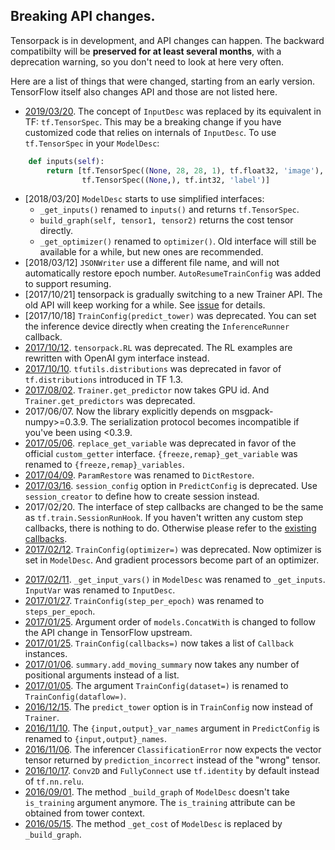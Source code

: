 
## Breaking API changes.

Tensorpack is in development, and API changes can happen.
The backward compatibilty will be __preserved for at least several months__, with a deprecation warning,
so you don't need to look at here very often.

Here are a list of things that were changed, starting from an early version.
TensorFlow itself also changes API and those are not listed here.

+ [2019/03/20](https://github.com/tensorpack/tensorpack/commit/b8a50d72a7c655b6dc6facb17efd74069ba7f86c).
  The concept of `InputDesc` was replaced by its equivalent in TF:
  `tf.TensorSpec`. This may be a breaking change if you have customized
  code that relies on internals of `InputDesc`.
	To use `tf.TensorSpec` in your `ModelDesc`:
```python
    def inputs(self):
        return [tf.TensorSpec((None, 28, 28, 1), tf.float32, 'image'),
                tf.TensorSpec((None,), tf.int32, 'label')]
```
+ [2018/03/20] `ModelDesc` starts to use simplified interfaces:
	+ `_get_inputs()` renamed to `inputs()` and returns `tf.TensorSpec`.
	+ `build_graph(self, tensor1, tensor2)` returns the cost tensor directly.
	+ `_get_optimizer()` renamed to `optimizer()`.
	Old interface will still be available for a while, but new ones are recommended.
+ [2018/03/12] `JSONWriter` use a different file name, and will not automatically restore epoch number.
	`AutoResumeTrainConfig` was added to support resuming.
+ [2017/10/21]
	tensorpack is gradually switching to a new Trainer API.
	The old API will keep working for a while. See [issue](https://github.com/tensorpack/tensorpack/issues/458)
	for details.
+ [2017/10/18]
	`TrainConfig(predict_tower)` was deprecated. You can set the inference device directly when creating the `InferenceRunner` callback.
+ [2017/10/12](https://github.com/tensorpack/tensorpack/commit/7e963996f615b85f7459455596b4ee9bbd0bce8e).
	`tensorpack.RL` was deprecated. The RL examples are rewritten with OpenAI gym interface instead.
+ [2017/10/10](https://github.com/tensorpack/tensorpack/commit/7d40e049691d92018f50dc7d45bba5e8b140becc).
	`tfutils.distributions` was deprecated in favor of `tf.distributions` introduced in TF 1.3.
+ [2017/08/02](https://github.com/tensorpack/tensorpack/commit/875f4d7dbb5675f54eae5675fa3a0948309a8465).
	`Trainer.get_predictor` now takes GPU id. And `Trainer.get_predictors` was deprecated.
+ 2017/06/07. Now the library explicitly depends on msgpack-numpy>=0.3.9. The serialization protocol
	becomes incompatible if you've been using <0.3.9.
+ [2017/05/06](https://github.com/tensorpack/tensorpack/commit/0774ec66e66075486f6a36aba63cc2a151b9fec8).
	`replace_get_variable` was deprecated in favor of the official `custom_getter` interface.
	`{freeze,remap}_get_variable` was renamed to `{freeze,remap}_variables`.
+ [2017/04/09](https://github.com/tensorpack/tensorpack/commit/5beab907895aec36bdcaed62e25b976aad7979b8).
	`ParamRestore` was renamed to `DictRestore`.
+ [2017/03/16](https://github.com/tensorpack/tensorpack/commit/ccae46f4a3ca89dc3df901a338eef8447d19a730).
	`session_config` option in `PredictConfig` is deprecated. Use `session_creator` to define how to create session instead.
+ 2017/02/20. The interface of step callbacks are changed to be the same as `tf.train.SessionRunHook`.
	If you haven't written any custom step callbacks, there is nothing to do. Otherwise please refer
	to the [existing callbacks](https://github.com/tensorpack/tensorpack/blob/master/tensorpack/callbacks/steps.py).
+ [2017/02/12](https://github.com/tensorpack/tensorpack/commit/d1041a77a9c59d8c9abf64f389f3b605d65b483e).
	`TrainConfig(optimizer=)` was deprecated. Now optimizer is set in `ModelDesc`. And gradient processors become part of an optimizer.
* [2017/02/11](https://github.com/tensorpack/tensorpack/commit/5b29bda9f17d7b587259e13963c4c8093e8387f8).
	`_get_input_vars()` in `ModelDesc` was renamed to `_get_inputs`. `InputVar` was renamed to `InputDesc`.
* [2017/01/27](https://github.com/tensorpack/tensorpack/commit/a9dd0b8ec34209ab86a92875589dbbc4716e73ef).
	`TrainConfig(step_per_epoch)` was renamed to `steps_per_epoch`.
* [2017/01/25](https://github.com/tensorpack/tensorpack/commit/2df3dcf401a99fe61c699ad719e95528872d3abe).
	Argument order of `models.ConcatWith` is changed to follow the API change in TensorFlow upstream.
* [2017/01/25](https://github.com/tensorpack/tensorpack/commit/243e957fe6d62a0cfb5728bd77fb3e005d6603e4).
	`TrainConfig(callbacks=)` now takes a list of `Callback` instances.
* [2017/01/06](https://github.com/tensorpack/tensorpack/commit/bbf41d9e58053f843d0471e6d2d87ff714a79a90).
	`summary.add_moving_summary` now takes any number of positional arguments instead of a list.
* [2017/01/05](https://github.com/tensorpack/tensorpack/commit/651a5aea8f9aacad7147542021dcf106fc824bc2).
	The argument `TrainConfig(dataset=)` is renamed to `TrainConfig(dataflow=)`.
* [2016/12/15](https://github.com/tensorpack/tensorpack/commit/99c70935a7f72050f45891fbbcc49c4ce43aedce).
	The `predict_tower` option is in `TrainConfig` now instead of `Trainer`.
* [2016/11/10](https://github.com/tensorpack/tensorpack/commit/77bcc8b1afc984a569f6ec3eda0a3c47b4e2923a).
	The `{input,output}_var_names` argument in `PredictConfig` is renamed to `{input,output}_names`.
* [2016/11/06](https://github.com/tensorpack/tensorpack/commit/740e9d8ca146af5a911f68a369dd7348243a2253).
	The inferencer `ClassificationError` now expects the vector tensor returned by `prediction_incorrect` instead of the "wrong" tensor.
* [2016/10/17](https://github.com/tensorpack/tensorpack/commit/6eb0bebe60d6f38bcad9ddb3e6091b0b154a09cf).
	`Conv2D` and `FullyConnect` use `tf.identity` by default instead of `tf.nn.relu`.
* [2016/09/01](https://github.com/tensorpack/tensorpack/commit/fc9e45b0208ff09daf454d3bd910c540735b7f83).
	The method `_build_graph` of `ModelDesc` doesn't take `is_training` argument anymore.
	The `is_training` attribute can be obtained from tower context.
* [2016/05/15](https://github.com/tensorpack/tensorpack/commit/e69034b5c9b588db9fb52295b1e63c89e8b42654).
	The method `_get_cost` of `ModelDesc` is replaced by `_build_graph`.


